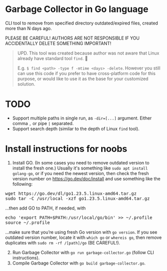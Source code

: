 # Garbage Collector in Go language

CLI tool to remove from specified directory outdated/expired files, created more than N days ago.

PLEASE BE CAREFUL! AUTHORS ARE NOT RESPONSIBLE IF YOU ACCIDENTALLY DELETE SOMETHING IMPORTANT!

> UPD. This tool was created because author was not aware that Linux already have standard tool `find`. 🤡
>  
> E.g. `$ find <path> -type f -mtime <days> -delete`.
> However you still can use this code if you prefer to have cross-platform code for this purpose, or would like to use it as the base for your customized solution.

# TODO
* Support multiple paths in single run, as `-dir=[...]` argument. Either comma `,` or pipe `|` separated.
* Support search depth (similar to the depth of Linux `find` tool).

# Install instructions for noobs

1. Install GO. (In some cases you need to remove outdated version to install the fresh one.)
Usually it's something like `sudo apt install golang-go`, or if you need the newest version, then check the fresh version number on https://go.dev/doc/install and use something like the following:
<pre>wget https://go.dev/dl/go1.23.5.linux-amd64.tar.gz
sudo tar -C /usr/local -xzf go1.23.5.linux-amd64.tar.gz</pre>
...then add GO to PATH, if needed, with
<pre>echo 'export PATH=$PATH:/usr/local/go/bin' >> ~/.profile
source ~/.profile</pre>
...make sure that you’re using fresh Go version with `go version`. If you see outdated version number, locate it with `which go` or `whereis go`, then remove duplicates with `sudo rm -rf /[path]/go` (BE CAREFUL!).

2. Run Garbage Collector with `go run garbage-collector.go` (follow CLI instructions).
3. Compile Garbage Collector with `go build garbage-collector.go`.
